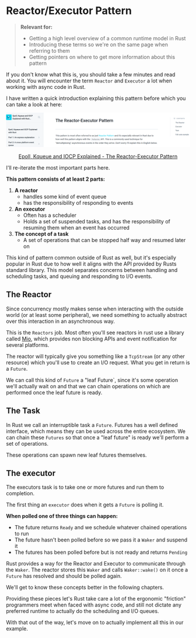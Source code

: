 # Reactor/Executor Pattern

> **Relevant for:**
>
> - Getting a high level overview of a common runtime model in Rust
> - Introducing these terms so we're on the same page when referring to them
> - Getting pointers on where to get more information about this pattern

If you don't know what this is, you should take a few minutes and read about
it. You will encounter the term `Reactor` and `Executor` a lot when working
with async code in Rust.

I have written a quick introduction explaining this pattern before which you
can take a look at here:


[![homepage][1]][2]

<div  style="text-align:center">
<a href="https://cfsamsonbooks.gitbook.io/epoll-kqueue-iocp-explained/appendix-1/reactor-executor-pattern">Epoll, Kqueue and IOCP Explained - The Reactor-Executor Pattern</a>
</div>

I'll re-iterate the most important parts here.

**This pattern consists of at least 2 parts:**

1. **A reactor**
    - handles some kind of event queue
    - has the responsibility of responding to events
2. **An executor**
    - Often has a scheduler
    - Holds a set of suspended tasks, and has the responsibility of resuming
    them when an event has occurred
3. **The concept of a task**
    - A set of operations that can be stopped half way and resumed later on

This kind of pattern common outside of Rust as well, but it's especially popular in Rust due to how well it aligns with the API provided by Rusts standard library. This model separates concerns between handling and scheduling tasks, and queuing and responding to I/O events.

## The Reactor

Since concurrency mostly makes sense when interacting with the outside world (or
at least some peripheral), we need something to actually abstract over this
interaction in an asynchronous way.

This is the `Reactors` job. Most often you'll
see reactors in rust use a library called [Mio][mio], which provides non
blocking APIs and event notification for several platforms.

The reactor will typically give you something like a `TcpStream` (or any other resource) which you'll use to create an I/O request. What you get in return
is a `Future`.

We can call this kind of `Future` a "leaf Future`, since it's some operation
we'll actually wait on and that we can chain operations on which are performed
once the leaf future is ready.

## The Task

In Rust we call an interruptible task a `Future`. Futures has a well defined interface, which means they can be used across the entire ecosystem. We can chain
these `Futures` so that once a "leaf future" is ready we'll perform a set of
operations.

These operations can spawn new leaf futures themselves.

## The executor

The executors task is to take one or more futures and run them to completion.

The first thing an `executor` does when it gets a `Future` is polling it.

**When polled one of three things can happen:**

- The future returns `Ready` and we schedule whatever chained operations to run
- The future hasn't been polled before so we pass it a `Waker` and suspend it
- The futures has been polled before but is not ready and returns `Pending`

Rust provides a way for the Reactor and Executor to communicate through the `Waker`. The reactor stores this `Waker` and calls `Waker::wake()` on it once
a `Future` has resolved and should be polled again.

We'll get to know these concepts better in the following chapters.

Providing these pieces let's Rust take care a lot of the ergonomic "friction"
programmers meet when faced with async code, and still not dictate any
preferred runtime to actually do the scheduling and I/O queues.


With that out of the way, let's move on to actually implement all this in our
example.

[1]: ./assets/reactorexecutor.png
[2]: https://cfsamsonbooks.gitbook.io/epoll-kqueue-iocp-explained/appendix-1/reactor-executor-pattern
[mio]: https://github.com/tokio-rs/mio